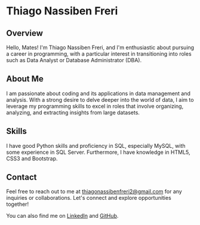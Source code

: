 # Thiago Nassiben Freri

## Overview
Hello, Mates! I'm Thiago Nassiben Freri, and I'm enthusiastic about pursuing a career in programming, with a particular interest in transitioning into roles such as Data Analyst or Database Administrator (DBA).

## About Me
I am passionate about coding and its applications in data management and analysis. With a strong desire to delve deeper into the world of data, I aim to leverage my programming skills to excel in roles that involve organizing, analyzing, and extracting insights from large datasets.

## Skills
I have good Python skills and proficiency in SQL, especially MySQL, with some experience in SQL Server. Furthermore, I have knowledge in HTML5, CSS3 and Bootstrap.

## Contact
Feel free to reach out to me at [thiagonassibenfreri2@gmail.com](mailto:thiagonassibenfreri2@gmail.com) for any inquiries or collaborations. Let's connect and explore opportunities together!

You can also find me on [LinkedIn](https://www.linkedin.com/in/thiago-nassiben-freri/) and [GitHub](https://github.com/Thiago-Nassiben-Freri).

